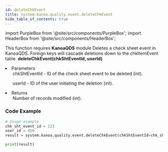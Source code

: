 ```yaml
---
id: deleteChkEvent
title: system.kanoa.quality.event.deleteChkEvent
hide_table_of_contents: true
---
```


import PurpleBox from '@site/src/components/PurpleBox';
import HeaderBox from '@site/src/components/HeaderBox';

<PurpleBox>This function requires <b>KanoaQDS</b> module</PurpleBox>
<HeaderBox header="Description">Deletes a check sheet event in KanoaQDS. Foreign keys will cascade deletions down to the chkItemEvent table.</HeaderBox>
<HeaderBox header="Syntax">
    <b>deleteChkEvent(chkShtEventId, userId)</b>
    <li> Parameters <br />
        <ul>chkShtEventId - ID of the check sheet event to be deleted (int).</ul>
        <ul>userId - ID of the user initiating the deletion (int).</ul>
    </li>
    <li> Returns <br />
        <ul>Number of records modified (int).</ul>
    </li>
</HeaderBox>

### Code Example
```python
# Usage example
chk_sht_event_id = 123
user_id = 456
result = system.kanoa.quality.event.deleteChkEvent(chkShtEventId=chk_sht_event_id, userId=user_id)

print(result)